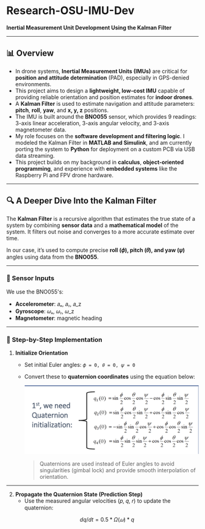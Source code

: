 # Research-OSU-IMU-Dev  
**Inertial Measurement Unit Development Using the Kalman Filter**

---

## 📊 Overview

- In drone systems, **Inertial Measurement Units (IMUs)** are critical for **position and attitude determination** (PAD), especially in GPS-denied environments.
- This project aims to design a **lightweight, low-cost IMU** capable of providing reliable orientation and position estimates for **indoor drones**.
- A **Kalman Filter** is used to estimate navigation and attitude parameters: **pitch**, **roll**, **yaw**, and **x, y, z** positions.
- The IMU is built around the **BNO055** sensor, which provides 9 readings: 3-axis linear acceleration, 3-axis angular velocity, and 3-axis magnetometer data.
- My role focuses on the **software development and filtering logic**. I modeled the Kalman Filter in **MATLAB and Simulink**, and am currently porting the system to **Python** for deployment on a custom PCB via USB data streaming.
- This project builds on my background in **calculus**, **object-oriented programming**, and experience with **embedded systems** like the Raspberry Pi and FPV drone hardware.

---

## 🔍 A Deeper Dive Into the Kalman Filter

The **Kalman Filter** is a recursive algorithm that estimates the true state of a system by combining **sensor data** and a **mathematical model** of the system. It filters out noise and converges to a more accurate estimate over time.

In our case, it’s used to compute precise **roll (𝜙), pitch (𝜃), and yaw (𝜓)** angles using data from the **BNO055**.

---

### 🧭 Sensor Inputs

We use the BNO055's:
- **Accelerometer**: 𝑎ₓ, 𝑎ᵧ, 𝑎_z
- **Gyroscope**: 𝜔ₓ, 𝜔ᵧ, 𝜔_z
- **Magnetometer**: magnetic heading

---

### 📐 Step-by-Step Implementation

1. **Initialize Orientation**
   - Set initial Euler angles: `𝜙 = 0, 𝜃 = 0, 𝜓 = 0`
   - Convert these to **quaternion coordinates** using the equation below:
     
     ![Euler2Quat Conversion](quatFormula.png)
   
     > Quaternions are used instead of Euler angles to avoid singularities (gimbal lock) and provide smooth interpolation of orientation.

---

2. **Propagate the Quaternion State (Prediction Step)**
   - Use the measured angular velocities (𝑝, 𝑞, 𝑟) to update the quaternion:
   ```math
   dq/dt = 0.5 * Ω(𝜔) * q
